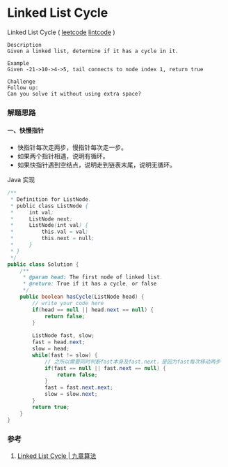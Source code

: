 # Linked List Cycle

Linked List Cycle ( [leetcode]() [lintcode](http://www.lintcode.com/en/problem/linked-list-cycle/) )

```
Description
Given a linked list, determine if it has a cycle in it.

Example
Given -21->10->4->5, tail connects to node index 1, return true

Challenge 
Follow up:
Can you solve it without using extra space?
```



### 解题思路

#### 一、快慢指针

- 快指针每次走两步，慢指针每次走一步。
- 如果两个指针相遇，说明有循环。
- 如果快指针遇到空结点，说明走到链表末尾，说明无循环。

Java 实现

```java
/**
 * Definition for ListNode.
 * public class ListNode {
 *     int val;
 *     ListNode next;
 *     ListNode(int val) {
 *         this.val = val;
 *         this.next = null;
 *     }
 * }
 */ 
public class Solution {
    /**
     * @param head: The first node of linked list.
     * @return: True if it has a cycle, or false
     */
    public boolean hasCycle(ListNode head) {  
        // write your code here
        if(head == null || head.next == null) {
            return false;
        }
        
        ListNode fast, slow;
        fast = head.next;
        slow = head;
        while(fast != slow) {
            // 之所以需要同时判断fast本身及fast.next，是因为fast每次移动两步
            if(fast == null || fast.next == null) {
                return false;
            }
            fast = fast.next.next;
            slow = slow.next;
        }
        return true;
    }
}
```



### 参考

1. [Linked List Cycle | 九章算法](http://www.jiuzhang.com/solutions/linked-list-cycle/)
